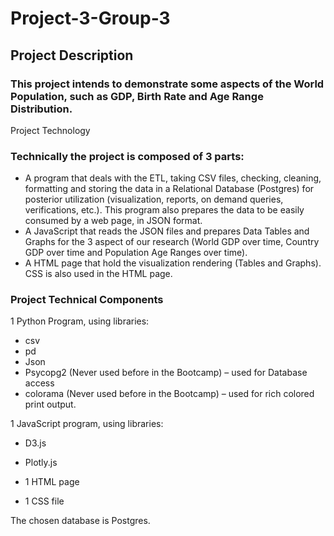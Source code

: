 # Project-3-Group-3

## Project Description

### This project intends to demonstrate some aspects of the World Population, such as GDP, Birth Rate and Age Range Distribution.
Project Technology
### Technically the project is composed of 3 parts:

- A program that deals with the ETL, taking CSV files, checking, cleaning, formatting and storing the data in a Relational Database (Postgres) for posterior utilization (visualization, reports, on demand queries, verifications, etc.). This program also prepares the data to be easily consumed by a web page, in JSON format.
- A JavaScript that  reads the JSON files and prepares Data Tables and Graphs for the 3 aspect of our research (World GDP over time, Country GDP over time and Population Age Ranges over time).
- A HTML page that hold the visualization rendering (Tables and Graphs). CSS is also used in the HTML page.

### Project Technical Components

1 Python Program, using libraries:

- csv
- pd
- Json
- Psycopg2 (Never used before in the Bootcamp) – used for Database access
- colorama (Never used before in the Bootcamp) – used for rich colored print output.

1 JavaScript program, using libraries:

- D3.js
- Plotly.js

- 1 HTML page
- 1 CSS file

The chosen database is Postgres.




